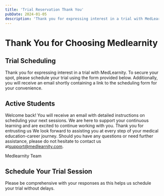 ```yaml
---
title: 'Trial Reservation Thank You'
pubDate: 2024-01-05
description: 'Thank you for expressing interest in a trial with MedLearnity. To secure your spot, please schedule your trial using the form provided below. Additionally,.'
---
```


# Thank You for Choosing Medlearnity

## Trial Scheduling

Thank you for expressing interest in a trial with MedLearnity. To secure your spot, please schedule your trial using the form provided below. Additionally, you will receive an email shortly containing a link to the scheduling form for your convenience.

## Active Students

Welcome back! You will receive an email with detailed instructions on scheduling your next sessions. We are here to support your continuous learning and are excited to continue working with you. Thank you for entrusting us
We look forward to assisting you at every step of your medical education-career journey. Should you have any questions or need further assistance, please do not hesitate to contact us at[support@medlearnity.com](mailto:support@medlearnity.com).

Medlearnity Team

## Schedule Your Trial Session

Please be comprehensive with your responses as this helps us schedule your trial without delays.
